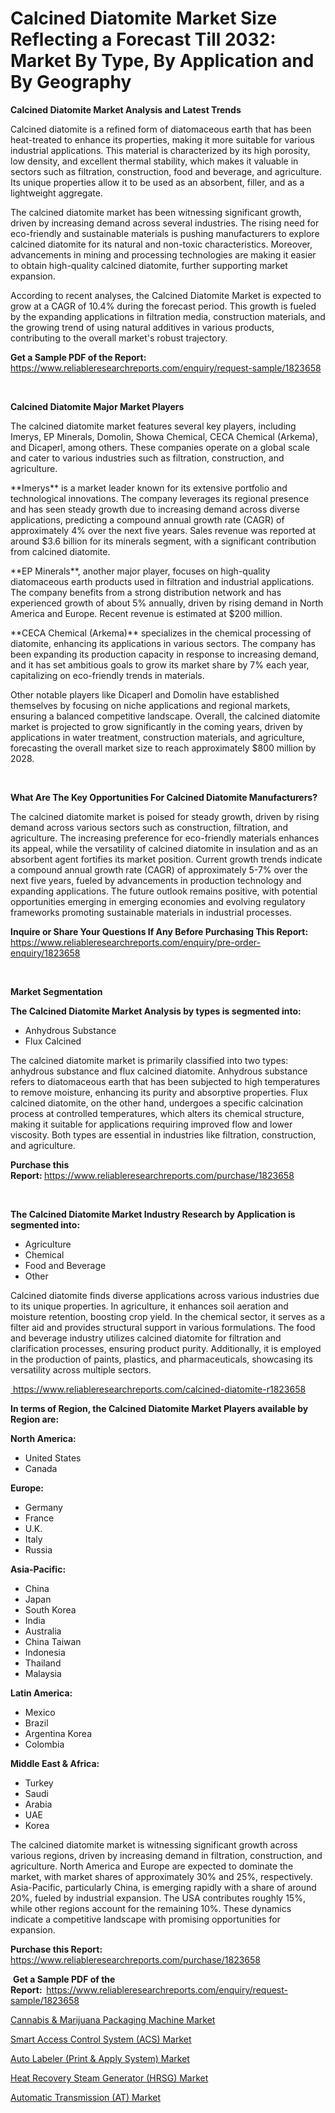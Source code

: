 <p><h1>Calcined Diatomite Market Size Reflecting a Forecast Till 2032: Market By Type, By Application and By Geography</h1></p><p><strong>Calcined Diatomite Market Analysis and Latest Trends</strong></p>
<p><p>Calcined diatomite is a refined form of diatomaceous earth that has been heat-treated to enhance its properties, making it more suitable for various industrial applications. This material is characterized by its high porosity, low density, and excellent thermal stability, which makes it valuable in sectors such as filtration, construction, food and beverage, and agriculture. Its unique properties allow it to be used as an absorbent, filler, and as a lightweight aggregate.</p><p>The calcined diatomite market has been witnessing significant growth, driven by increasing demand across several industries. The rising need for eco-friendly and sustainable materials is pushing manufacturers to explore calcined diatomite for its natural and non-toxic characteristics. Moreover, advancements in mining and processing technologies are making it easier to obtain high-quality calcined diatomite, further supporting market expansion.</p><p>According to recent analyses, the Calcined Diatomite Market is expected to grow at a CAGR of 10.4% during the forecast period. This growth is fueled by the expanding applications in filtration media, construction materials, and the growing trend of using natural additives in various products, contributing to the overall market's robust trajectory.</p></p>
<p><strong>Get a Sample PDF of the Report:&nbsp;</strong> <a href="https://www.reliableresearchreports.com/enquiry/request-sample/1823658?utm_campaign=2662&utm_medium=2&utm_source=Github&utm_content=ia&utm_term=31032025&utm_id=calcined-diatomite">https://www.reliableresearchreports.com/enquiry/request-sample/1823658</a></p>
<p>&nbsp;</p>
<p><strong>Calcined Diatomite Major Market Players</strong></p>
<p><p>The calcined diatomite market features several key players, including Imerys, EP Minerals, Domolin, Showa Chemical, CECA Chemical (Arkema), and Dicaperl, among others. These companies operate on a global scale and cater to various industries such as filtration, construction, and agriculture.</p><p>**Imerys** is a market leader known for its extensive portfolio and technological innovations. The company leverages its regional presence and has seen steady growth due to increasing demand across diverse applications, predicting a compound annual growth rate (CAGR) of approximately 4% over the next five years. Sales revenue was reported at around $3.6 billion for its minerals segment, with a significant contribution from calcined diatomite.</p><p>**EP Minerals**, another major player, focuses on high-quality diatomaceous earth products used in filtration and industrial applications. The company benefits from a strong distribution network and has experienced growth of about 5% annually, driven by rising demand in North America and Europe. Recent revenue is estimated at $200 million.</p><p>**CECA Chemical (Arkema)** specializes in the chemical processing of diatomite, enhancing its applications in various sectors. The company has been expanding its production capacity in response to increasing demand, and it has set ambitious goals to grow its market share by 7% each year, capitalizing on eco-friendly trends in materials.</p><p>Other notable players like Dicaperl and Domolin have established themselves by focusing on niche applications and regional markets, ensuring a balanced competitive landscape. Overall, the calcined diatomite market is projected to grow significantly in the coming years, driven by applications in water treatment, construction materials, and agriculture, forecasting the overall market size to reach approximately $800 million by 2028.</p></p>
<p>&nbsp;</p>
<p><strong>What Are The Key Opportunities For Calcined Diatomite Manufacturers?</strong></p>
<p><p>The calcined diatomite market is poised for steady growth, driven by rising demand across various sectors such as construction, filtration, and agriculture. The increasing preference for eco-friendly materials enhances its appeal, while the versatility of calcined diatomite in insulation and as an absorbent agent fortifies its market position. Current growth trends indicate a compound annual growth rate (CAGR) of approximately 5-7% over the next five years, fueled by advancements in production technology and expanding applications. The future outlook remains positive, with potential opportunities emerging in emerging economies and evolving regulatory frameworks promoting sustainable materials in industrial processes.</p></p>
<p><strong>Inquire or Share Your Questions If Any Before Purchasing This Report:</strong> <a href="https://www.reliableresearchreports.com/enquiry/pre-order-enquiry/1823658?utm_campaign=2662&utm_medium=2&utm_source=Github&utm_content=ia&utm_term=31032025&utm_id=calcined-diatomite">https://www.reliableresearchreports.com/enquiry/pre-order-enquiry/1823658</a></p>
<p>&nbsp;</p>
<p><strong>Market Segmentation</strong></p>
<p><strong>The Calcined Diatomite Market Analysis by types is segmented into:</strong></p>
<p><ul><li>Anhydrous Substance</li><li>Flux Calcined</li></ul></p>
<p><p>The calcined diatomite market is primarily classified into two types: anhydrous substance and flux calcined diatomite. Anhydrous substance refers to diatomaceous earth that has been subjected to high temperatures to remove moisture, enhancing its purity and absorptive properties. Flux calcined diatomite, on the other hand, undergoes a specific calcination process at controlled temperatures, which alters its chemical structure, making it suitable for applications requiring improved flow and lower viscosity. Both types are essential in industries like filtration, construction, and agriculture.</p></p>
<p><strong>Purchase this Report:&nbsp;</strong><a href="https://www.reliableresearchreports.com/purchase/1823658?utm_campaign=2662&utm_medium=2&utm_source=Github&utm_content=ia&utm_term=31032025&utm_id=calcined-diatomite">https://www.reliableresearchreports.com/purchase/1823658</a></p>
<p>&nbsp;</p>
<p><strong>The Calcined Diatomite Market Industry Research by Application is segmented into:</strong></p>
<p><ul><li>Agriculture</li><li>Chemical</li><li>Food and Beverage</li><li>Other</li></ul></p>
<p><p>Calcined diatomite finds diverse applications across various industries due to its unique properties. In agriculture, it enhances soil aeration and moisture retention, boosting crop yield. In the chemical sector, it serves as a filter aid and provides structural support in various formulations. The food and beverage industry utilizes calcined diatomite for filtration and clarification processes, ensuring product purity. Additionally, it is employed in the production of paints, plastics, and pharmaceuticals, showcasing its versatility across multiple sectors.</p></p>
<p><a href="https://www.reliableresearchreports.com/calcined-diatomite-r1823658?utm_campaign=2662&utm_medium=2&utm_source=Github&utm_content=ia&utm_term=31032025&utm_id=calcined-diatomite">&nbsp;https://www.reliableresearchreports.com/calcined-diatomite-r1823658</a></p>
<p><strong>In terms of Region, the Calcined Diatomite Market Players available by Region are:</strong></p>
<p>
    <p> <strong> North America: </strong>
        <ul>
            <li>United States</li>
            <li>Canada</li>
        </ul>
        </p> 
    <p> <strong> Europe: </strong>
        <ul>
            <li>Germany</li>
            <li>France</li>
            <li>U.K.</li>
            <li>Italy</li>
            <li>Russia</li>
        </ul>
        </p> 
    <p> <strong> Asia-Pacific: </strong>
        <ul>
            <li>China</li>
            <li>Japan</li>
            <li>South Korea</li>
            <li>India</li>
            <li>Australia</li>
            <li>China Taiwan</li>
            <li>Indonesia</li>
            <li>Thailand</li>
            <li>Malaysia</li>
        </ul>
        </p> 
    <p> <strong> Latin America: </strong>
        <ul>
            <li>Mexico</li>
            <li>Brazil</li>
            <li>Argentina Korea</li>
            <li>Colombia</li>
        </ul>
        </p> 
    <p> <strong> Middle East & Africa: </strong>
        <ul>
            <li>Turkey</li>
            <li>Saudi</li>
            <li>Arabia</li>
            <li>UAE</li>
            <li>Korea</li>
        </ul>
    </p>
    </p>
<p><p>The calcined diatomite market is witnessing significant growth across various regions, driven by increasing demand in filtration, construction, and agriculture. North America and Europe are expected to dominate the market, with market shares of approximately 30% and 25%, respectively. Asia-Pacific, particularly China, is emerging rapidly with a share of around 20%, fueled by industrial expansion. The USA contributes roughly 15%, while other regions account for the remaining 10%. These dynamics indicate a competitive landscape with promising opportunities for expansion.</p></p>
<p><strong>Purchase this Report: </strong><a href="https://www.reliableresearchreports.com/purchase/1823658?utm_campaign=2662&utm_medium=2&utm_source=Github&utm_content=ia&utm_term=31032025&utm_id=calcined-diatomite">https://www.reliableresearchreports.com/purchase/1823658</a></p>
<p>&nbsp;<strong>Get a Sample PDF of the Report:&nbsp;&nbsp;</strong><a href="https://www.reliableresearchreports.com/enquiry/request-sample/1823658?utm_campaign=2662&utm_medium=2&utm_source=Github&utm_content=ia&utm_term=31032025&utm_id=calcined-diatomite">https://www.reliableresearchreports.com/enquiry/request-sample/1823658</a></p>
<p><strong></strong></p>
<p><p><a href="https://www.linkedin.com/pulse/regional-development-deployment-production-cost-cannabis-marijuana-aucue?utm_campaign=2662&utm_medium=2&utm_source=Github&utm_content=ia&utm_term=31032025&utm_id=calcined-diatomite">Cannabis & Marijuana Packaging Machine Market</a></p><p><a href="https://www.linkedin.com/pulse/comprehensive-examination-smart-access-control-system-7yzre?utm_campaign=2662&utm_medium=2&utm_source=Github&utm_content=ia&utm_term=31032025&utm_id=calcined-diatomite">Smart Access Control System (ACS) Market</a></p><p><a href="https://www.linkedin.com/pulse/auto-labeler-print-apply-system-market-size-value-report-oz0ie?utm_campaign=2662&utm_medium=2&utm_source=Github&utm_content=ia&utm_term=31032025&utm_id=calcined-diatomite">Auto Labeler (Print & Apply System) Market</a></p><p><a href="https://www.linkedin.com/pulse/heat-recovery-steam-generator-hrsg-market-growth-from-2025-jqnpe?utm_campaign=2662&utm_medium=2&utm_source=Github&utm_content=ia&utm_term=31032025&utm_id=calcined-diatomite">Heat Recovery Steam Generator (HRSG) Market</a></p><p><a href="https://www.linkedin.com/pulse/automatic-transmission-market-report-historical-trends-future-zrbpe?utm_campaign=2662&utm_medium=2&utm_source=Github&utm_content=ia&utm_term=31032025&utm_id=calcined-diatomite">Automatic Transmission (AT) Market</a></p></p>